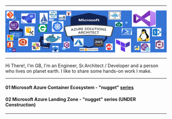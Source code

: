 ### 
----------------------------------------------------------------------------------------------

![alt text](https://github.com/GBuenaflor/01azure/blob/master/Picture2.png)

----------------------------------------------------------------------------------------------

Hi There!, I'm GB, I'm an Engineer, Sr.Architect / Developer and a person who lives on planet earth.
I like to share some hands-on work I make.

----------------------------------------------------------------------------------------------

####  01 Microsoft Azure Container Ecosystem - "nugget" [series](https://github.com/GBuenaflor/01azure)
 
####  02 Microsoft Azure Landing Zone - "nugget" series (UNDER Construction)


----------------------------------------------------------------------------------------------



<!--
**GBuenaflor/GBuenaflor** is a ✨ _special_ ✨ repository because its `README.md` (this file) appears on your GitHub profile.

Here are some ideas to get you started:

- 🔭 I’m currently working on ...
- 🌱 I’m currently learning ...
- 👯 I’m looking to collaborate on ...
- 🤔 I’m looking for help with ...
- 💬 Ask me about ...
- 📫 How to reach me: ...
- 😄 Pronouns: ...
- ⚡ Fun fact: ...
-->
